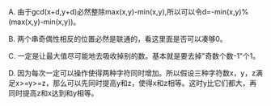 A. 由于gcd(x+d,y+d)必然整除max(x,y)-min(x,y),所以可以令d=-min(x,y)%(max(x,y)-min(x,y))。

B. 两个串奇偶性相反的位置必然是联通的，看这里面是否可以凑够0。

C. 一定是让最大值尽可能地去吸收掉别的数。基本就是要去掉"奇数个数-1"个1。

D. 因为每次一定可以操作使得两种字符同时增加。所以假设三种字符数x，y，z满足x>=y>=z，那么可以先同时提高y和z，使得x和z相等。这时y比它们都大，再同时提高z和x达到和y相等。
